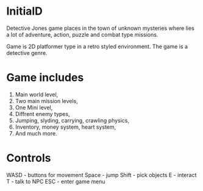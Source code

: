 # InitialD

Detective Jones game places in the town of unknown mysteries where lies a lot of adventure, action, puzzle and combat type missions.

Game is 2D platformer type in a retro styled environment. The game is a detective genre.

# Game includes

1. Main world level,
2. Two main mission levels,
3. One Mini level,
4. Diffrent enemy types,
5. Jumping, slyding, carrying, crawling physics,
6. Inventory, money system, heart system,
7. And much more.

# Controls

WASD - buttons for movement
Space - jump
Shift - pick objects
E - interact
T - talk to NPC
ESC - enter game menu

